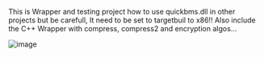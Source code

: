 This is Wrapper and testing project how to use quickbms.dll in other projects but be carefull, It need to be set to targetbuil to x86!!
Also include the C++ Wrapper with compress, compress2 and encryption algos...

![image](https://github.com/michalss/RESMBinaryMethods/assets/1000729/fad8a046-5e92-4268-9be3-d8b7ff8e9fc3)


